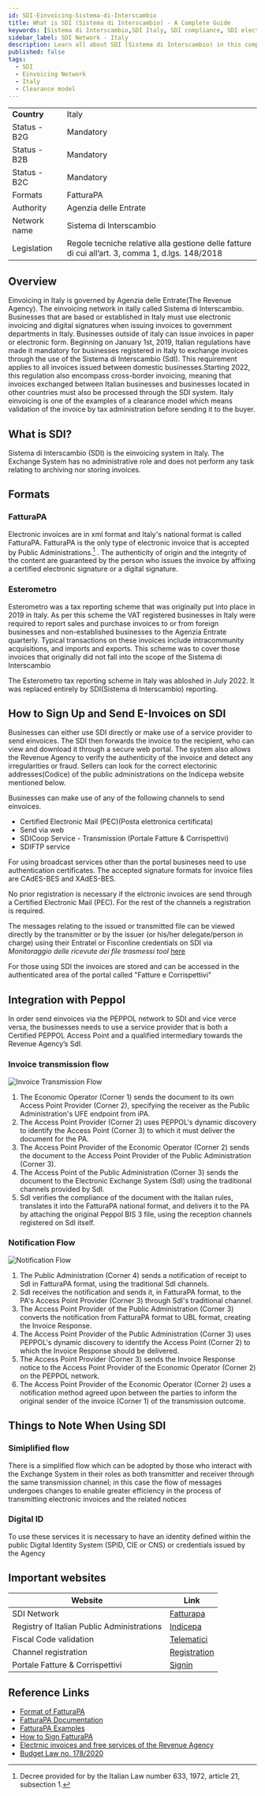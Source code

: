 ```yaml
---
id: SDI-Einvoicing-Sistema-di-Interscambio
title: What is SDI (Sistema di Interscambio) - A Complete Guide
keywords: [Sistema di Interscambio,SDI Italy, SDI compliance, SDI electronic invoicing, SDI software, SDI invoice format, SDI benefits, SDI vs SdI, SDI invoice management, SDI solutions, SDI digital transformation, SDI requirements, SDI tax compliance, SDI invoice approval process, SDI digital signature, SDI for small businesses, SDI for freelancers, SDI API, SDI invoicing process, SDI data interchange, SDI VAT, SDI XML, SDI document management, SDI automated invoice processing, SDI interoperability, SDI security, SDI invoice transmission, SDI electronic billing, SDI regulatory compliance, SDI invoice archiving, SDI document exchange, SDI document flow, SDI invoicing software, SDI B2B, SDI invoice validation, SDI e-commerce, SDI accounting software, SDI invoicing system, SDI digital invoicing]
sidebar_label: SDI Network - Italy
description: Learn all about SDI (Sistema di Interscambio) in this comprehensive guide, including how it works and why it's important.
published: false
tags:
  - SDI
  - Einvoicing Network
  - Italy
  - Clearance model
---
```


<table  >
    <tr>
      <td align="left"><b>Country</b></td>
        <td align="left">Italy</td>
    </tr>
    <tr>
        <td align="Left">Status - B2G</td>
        <td align="left">Mandatory</td>
    </tr>
  <tr>
        <td align="Left">Status - B2B</td>
        <td align="left">Mandatory</td>
    </tr>
  <tr>
        <td align="Left">Status - B2C</td>
        <td align="left">Mandatory</td>
    </tr>
  <tr>
        <td align="left">Formats</td>
        <td align="left">FatturaPA</td>
    </tr>
  <tr>
        <td align="left">Authority</td>
        <td align="left">Agenzia delle Entrate</td>
    </tr>
  <tr>
        <td align="left">Network name</td>
        <td align="left">Sistema di Interscambio</td>
 </tr>
  <tr>
        <td align="left">Legislation</td>
        <td align="left">Regole tecniche relative alla gestione delle fatture di cui all’art. 3, comma 1, d.lgs. 148/2018</td>
 </tr>
</table>

## Overview
Einvoicing in Italy is governed by Agenzia delle Entrate(The Revenue Agency). The einvoicing network in itally called Sistema di Interscambio.
Businesses that are based or established in Italy must use electronic invoicing and digital signatures when issuing invoices to government departments in Italy. Businesses outside of italy can issue invoices in paper or electronic form. Beginning on January 1st, 2019, Italian regulations have made it mandatory for businesses registered in Italy to exchange invoices through the use of the Sistema di Interscambio (SdI). This requirement applies to all invoices issued between domestic businesses.Starting 2022, this regulation also encompass cross-border invoicing, meaning that invoices exchanged between Italian businesses and businesses located in other countries must also be processed through the SDI system. Italy einvoicing is one of the examples of a clearance model which means validation of the invoice by tax administration before sending it to the buyer.

## What is SDI?
Sistema di Interscambio (SDI) is the einvoicing system in Italy. The Exchange System has no administrative role and does not perform any task relating to archiving nor storing invoices.



## Formats

### FatturaPA
Electronic invoices are in xml format and Italy's national format is called FatturaPA. FatturaPA is the only type of electronic invoice that is accepted by Public Administrations.[^1] . The authenticity of origin and the integrity of the content are guaranteed by the person who issues the invoice by affixing a certified electronic signature or a digital signature. 

### Esterometro

Esterometro was a tax reporting scheme that was originally put into place in 2019 in Italy. As per this scheme the VAT registered businesses in Italy were required to report sales and purchase invoices to or from foreign businesses and non-established businesses to the Agenzia Entrate quarterly. 
Typical transactions on these invoices include intracommunity acquisitions, and imports and exports. This scheme was to cover those invoices that originally did not fall into the scope of the Sistema di Interscambio

The Esterometro tax reporting scheme in Italy was abloshed in July 2022. It was replaced entirely by SDI(Sistema di Interscambio) reporting. 

## How to Sign Up and Send E-Invoices on SDI

Businesses can either use SDI directly or make use of a service provider to send einvoices. The SDI then forwards the invoice to the recipient, who can view and download it through a secure web portal. The system also allows the Revenue Agency to verify the authenticity of the invoice and detect any irregularities or fraud. Sellers can look for the correct electorinic addresses(Codice) of the public administrations on the Indicepa website mentioned below. 


Businesses can make use of any of the following channels to send einvoices. 

* Certified Electronic Mail (PEC)(Posta elettronica certificata)
* Send via web
* SDICoop Service - Transmission (Portale Fatture & Corrispettivi)
* SDIFTP service

For using broadcast services other than the portal busineses need to use authentication certificates. The accepted signature formats for invoice files are CAdES-BES and XAdES-BES.

No prior registration is necessary if the elctronic invoices are send through a Certified Electronic Mail (PEC). For the rest of the channels a registration is required. 

The messages relating to the issued or transmitted file can be viewed directly by the transmitter or by the issuer (or his/her delegate/person in charge) using their Entratel or Fisconline credentials on SDI via _Monitoraggio delle ricevute dei file trasmessi tool_ [here](https://ivaservizi.agenziaentrate.gov.it/portale/)

For those using SDI the invoices are stored and can be accessed in the authenticated area of the portal called "Fatture e Corrispettivi"

## Integration with Peppol 

In order send einvoices via the PEPPOL network to SDI and vice verce versa, the businesses needs to use a service provider that is both a Certified PEPPOL Access Point and a qualified intermediary towards the Revenue Agency’s SdI.


### Invoice transmission flow
![Invoice Transmission Flow](/img/SDI-peppol-invoice-transmission-flow.png)

1. The Economic Operator (Corner 1) sends the document to its own Access Point Provider (Corner 2), specifying the receiver as the Public Administration's UFE endpoint from iPA.
2. The Access Point Provider (Corner 2) uses PEPPOL's dynamic discovery to identify the Access Point (Corner 3) to which it must deliver the document for the PA.
3. The Access Point Provider of the Economic Operator (Corner 2) sends the document to the Access Point Provider of the Public Administration (Corner 3).
4. The Access Point of the Public Administration (Corner 3) sends the document to the Electronic Exchange System (SdI) using the traditional channels provided by SdI.
5. SdI verifies the compliance of the document with the Italian rules, translates it into the FatturaPA national format, and delivers it to the PA by attaching the original Peppol BIS 3 file, using the reception channels registered on SdI itself.

### Notification Flow

![Notification Flow](/img/Notification-flow.png)

1. The Public Administration (Corner 4) sends a notification of receipt to SdI in FatturaPA format, using the traditional SdI channels.
2. SdI receives the notification and sends it, in FatturaPA format, to the PA's Access Point Provider (Corner 3) through SdI's traditional channel.
3. The Access Point Provider of the Public Administration (Corner 3) converts the notification from FatturaPA format to UBL format, creating the Invoice Response.
4. The Access Point Provider of the Public Administration (Corner 3) uses PEPPOL's dynamic discovery to identify the Access Point (Corner 2) to which the Invoice Response should be delivered.
5. The Access Point Provider (Corner 3) sends the Invoice Response notice to the Access Point Provider of the Economic Operator (Corner 2) on the PEPPOL network.
6. The Access Point Provider of the Economic Operator (Corner 2) uses a notification method agreed upon between the parties to inform the original sender of the invoice (Corner 1) of the transmission outcome.

## Things to Note When Using SDI

### Simiplified flow
There is a simplified flow which can be adopted by those who interact with the Exchange System in their roles as both transmitter and receiver through the same transmission channel; in this case the flow of messages undergoes changes to enable greater efficiency in the process of transmitting electronic invoices and the related notices

### Digital ID
To use these services it is necessary to have an identity defined within the public Digital Identity System (SPID, CIE or CNS) or credentials issued by the Agency

## Important websites

|Website| Link|
|--|--|
| SDI Network| [Fatturapa](https://www.fatturapa.gov.it)|
|Registry of Italian Public Administrations|[Indicepa](https://indicepa.gov.it/ipa-portale/)|
|Fiscal Code validation|[Telematici](https://telematici.agenziaentrate.gov.it/VerificaCF/Scegli.do?parameter=verificaCf)|
|Channel registration|[Registration](https://www.fatturapa.gov.it/en/servizionline/accreditare-il-canale/accreditare-il-canale/)|
|Portale Fatture & Corrispettivi|[Signin](https://www.agenziaentrate.gov.it/portale/web/guest/schede/comunicazioni/fatture-e-corrispettivi/acc-servizio-fatture-e-corrispettivi)|

## Reference Links
* [Format of FatturaPA](https://www.fatturapa.gov.it/en/norme-e-regole/documentazione-fattura-elettronica/formato-fatturapa/)
* [FatturaPA Documentation](https://www.fatturapa.gov.it/en/norme-e-regole/documentazione-fattura-elettronica/formato-fatturapa/)
* [FatturaPA Examples](https://www.fatturapa.gov.it/en/lafatturapa/esempi/)
* [How to Sign FatturaPA](https://www.fatturapa.gov.it/en/comefare/operatori-economici/firmare-la-fatturapa/)
* [Electrnic invoices and free services of the Revenue Agency](https://www.agenziaentrate.gov.it/portale/documents/20143/233439/guida+fattura+elettronica+pa_Guida_La%2Bfattura_elettroniva_e_i_servizi_gratuiti_dell'Agenzia_delle_Entrate.pdf/6ed33b70-2716-4754-9000-f8d3c0d6b6b0?version=1.0)
* [Budget Law no. 178/2020](https://www.gazzettaufficiale.it/eli/id/2020/12/30/20G00202/sg)
[^1]: Decree provided for by the Italian Law number 633, 1972, article 21, subsection 1. 
